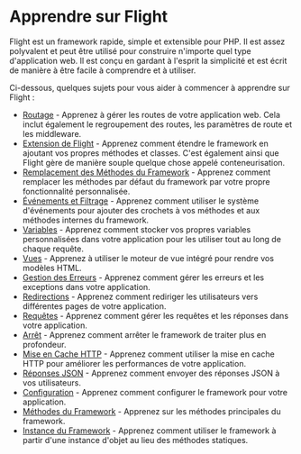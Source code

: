 # Apprendre sur Flight

Flight est un framework rapide, simple et extensible pour PHP. Il est assez polyvalent et peut être utilisé pour construire n'importe quel type d'application web. Il est conçu en gardant à l'esprit la simplicité et est écrit de manière à être facile à comprendre et à utiliser.

Ci-dessous, quelques sujets pour vous aider à commencer à apprendre sur Flight :

- [Routage](/fr/apprendre/routage) - Apprenez à gérer les routes de votre application web. Cela inclut également le regroupement des routes, les paramètres de route et les middleware.
- [Extension de Flight](/fr/apprendre/extension) - Apprenez comment étendre le framework en ajoutant vos propres méthodes et classes. C'est également ainsi que Flight gère de manière souple quelque chose appelé conteneurisation.
- [Remplacement des Méthodes du Framework](/fr/apprendre/remplacement) - Apprenez comment remplacer les méthodes par défaut du framework par votre propre fonctionnalité personnalisée.
- [Événements et Filtrage](/fr/apprendre/filtrage) - Apprenez comment utiliser le système d'événements pour ajouter des crochets à vos méthodes et aux méthodes internes du framework.
- [Variables](/fr/apprendre/variables) - Apprenez comment stocker vos propres variables personnalisées dans votre application pour les utiliser tout au long de chaque requête.
- [Vues](/fr/apprendre/vues) - Apprenez à utiliser le moteur de vue intégré pour rendre vos modèles HTML.
- [Gestion des Erreurs](/fr/apprendre/gestion-erreurs) - Apprenez comment gérer les erreurs et les exceptions dans votre application.
- [Redirections](/fr/apprendre/redirections) - Apprenez comment rediriger les utilisateurs vers différentes pages de votre application.
- [Requêtes](/fr/apprendre/requetes) - Apprenez comment gérer les requêtes et les réponses dans votre application.
- [Arrêt](/fr/apprendre/arret) - Apprenez comment arrêter le framework de traiter plus en profondeur.
- [Mise en Cache HTTP](/fr/apprendre/mise-cache-http) - Apprenez comment utiliser la mise en cache HTTP pour améliorer les performances de votre application.
- [Réponses JSON](/fr/apprendre/json) - Apprenez comment envoyer des réponses JSON à vos utilisateurs.
- [Configuration](/fr/apprendre/configuration) - Apprenez comment configurer le framework pour votre application.
- [Méthodes du Framework](/fr/apprendre/methodes-framework) - Apprenez sur les méthodes principales du framework.
- [Instance du Framework](/fr/apprendre/instance-framework) - Apprenez comment utiliser le framework à partir d'une instance d'objet au lieu des méthodes statiques.
